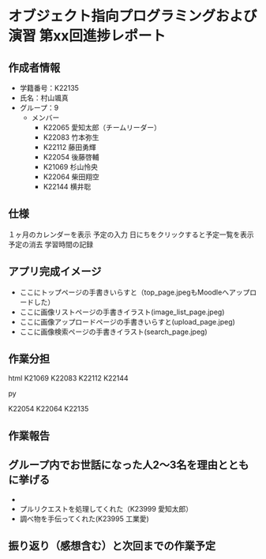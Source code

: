 # オブジェクト指向プログラミングおよび演習 第xx回進捗レポート

## 作成者情報

- 学籍番号：K22135
- 氏名：村山颯真
- グループ：9
  - メンバー
    - K22065 愛知太郎（チームリーダー）
    - K22083 竹本弥生
    - K22112 藤田勇輝
    - K22054 後藤啓輔
    - K21069 杉山怜央
    - K22064 柴田翔空
    - K22144 横井聡

## 仕様

１ヶ月のカレンダーを表示
予定の入力
日にちをクリックすると予定一覧を表示
予定の消去
学習時間の記録

## アプリ完成イメージ

- ここにトップページの手書きいらすと（top_page.jpegもMoodleへアップロードした）
- ここに画像リストページの手書きイラスト(image_list_page.jpeg)
- ここに画像アップロードページの手書きいらすと(upload_page.jpeg)
- ここに画像検索ページの手書きイラスト(search_page.jpeg)

## 作業分担

html
K21069
K22083
K22112
K22144

py

K22054
K22064
K22135

## 作業報告


## グループ内でお世話になった人2〜3名を理由とともに挙げる

- 
- プルリクエストを処理してくれた（K23999 愛知太郎）
- 調べ物を手伝ってくれた(K23995 工業愛)

## 振り返り（感想含む）と次回までの作業予定

